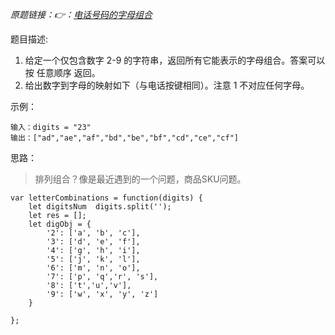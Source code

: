 
*原题链接：👉：[电话号码的字母组合](https://leetcode-cn.com/problems/letter-combinations-of-a-phone-number/)*

题目描述:

1. 给定一个仅包含数字 2-9 的字符串，返回所有它能表示的字母组合。答案可以按 任意顺序 返回。
2. 给出数字到字母的映射如下（与电话按键相同）。注意 1 不对应任何字母。



示例：
```
输入：digits = "23"
输出：["ad","ae","af","bd","be","bf","cd","ce","cf"]
```

思路：
> 排列组合？像是最近遇到的一个问题，商品SKU问题。

```
var letterCombinations = function(digits) {
    let digitsNum  digits.split('');
    let res = [];
    let digObj = {
        '2': ['a', 'b', 'c'],
        '3': ['d', 'e', 'f'],
        '4': ['g', 'h', 'i'],
        '5': ['j', 'k', 'l'],
        '6': ['m', 'n', 'o'],
        '7': ['p', 'q','r', 's'],
        '8': ['t','u','v'],
        '9': ['w', 'x', 'y', 'z']
    }
    
};
```

